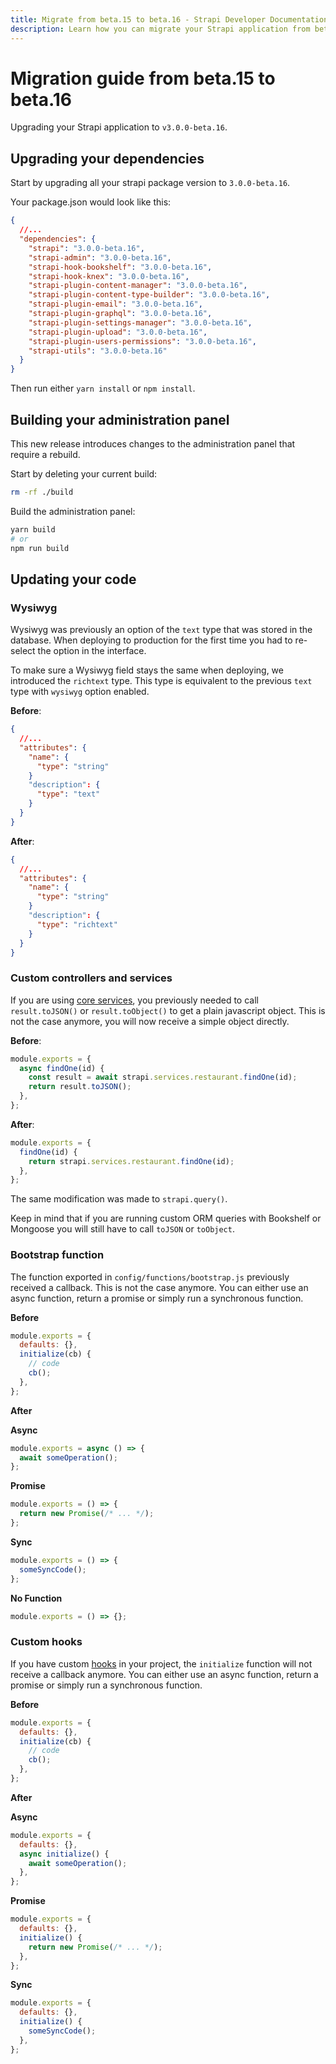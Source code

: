 ```yaml
---
title: Migrate from beta.15 to beta.16 - Strapi Developer Documentation
description: Learn how you can migrate your Strapi application from beta.15 to beta.16.
---
```


# Migration guide from beta.15 to beta.16

Upgrading your Strapi application to `v3.0.0-beta.16`.

## Upgrading your dependencies

Start by upgrading all your strapi package version to `3.0.0-beta.16`.

Your package.json would look like this:

```json
{
  //...
  "dependencies": {
    "strapi": "3.0.0-beta.16",
    "strapi-admin": "3.0.0-beta.16",
    "strapi-hook-bookshelf": "3.0.0-beta.16",
    "strapi-hook-knex": "3.0.0-beta.16",
    "strapi-plugin-content-manager": "3.0.0-beta.16",
    "strapi-plugin-content-type-builder": "3.0.0-beta.16",
    "strapi-plugin-email": "3.0.0-beta.16",
    "strapi-plugin-graphql": "3.0.0-beta.16",
    "strapi-plugin-settings-manager": "3.0.0-beta.16",
    "strapi-plugin-upload": "3.0.0-beta.16",
    "strapi-plugin-users-permissions": "3.0.0-beta.16",
    "strapi-utils": "3.0.0-beta.16"
  }
}
```

Then run either `yarn install` or `npm install`.

## Building your administration panel

This new release introduces changes to the administration panel that require a rebuild.

Start by deleting your current build:

```bash
rm -rf ./build
```

Build the administration panel:

```bash
yarn build
# or
npm run build
```

## Updating your code

### Wysiwyg

Wysiwyg was previously an option of the `text` type that was stored in the database. When deploying to production for the first time you had to re-select the option in the interface.

To make sure a Wysiwyg field stays the same when deploying, we introduced the `richtext` type. This type is equivalent to the previous `text` type with `wysiwyg` option enabled.

**Before**:

```json
{
  //...
  "attributes": {
    "name": {
      "type": "string"
    }
    "description": {
      "type": "text"
    }
  }
}
```

**After**:

```json
{
  //...
  "attributes": {
    "name": {
      "type": "string"
    }
    "description": {
      "type": "richtext"
    }
  }
}
```

### Custom controllers and services

If you are using [core services](/developer-docs/latest/development/backend-customization/services.md), you previously needed to call `result.toJSON()` or `result.toObject()` to get a plain javascript object. This is not the case anymore, you will now receive a simple object directly.

**Before**:

```js
module.exports = {
  async findOne(id) {
    const result = await strapi.services.restaurant.findOne(id);
    return result.toJSON();
  },
};
```

**After**:

```js
module.exports = {
  findOne(id) {
    return strapi.services.restaurant.findOne(id);
  },
};
```

The same modification was made to `strapi.query()`.

Keep in mind that if you are running custom ORM queries with Bookshelf or Mongoose you will still have to call `toJSON` or `toObject`.

### Bootstrap function

The function exported in `config/functions/bootstrap.js` previously received a callback. This is not the case anymore. You can either use an async function, return a promise or simply run a synchronous function.

**Before**

```js
module.exports = {
  defaults: {},
  initialize(cb) {
    // code
    cb();
  },
};
```

**After**

**Async**

```js
module.exports = async () => {
  await someOperation();
};
```

**Promise**

```js
module.exports = () => {
  return new Promise(/* ... */);
};
```

**Sync**

```js
module.exports = () => {
  someSyncCode();
};
```

**No Function**

```js
module.exports = () => {};
```

### Custom hooks

If you have custom [hooks](/developer-docs/latest/setup-deployment-guides/configurations.md#hooks) in your project, the `initialize` function will not receive a callback anymore. You can either use an async function, return a promise or simply run a synchronous function.

**Before**

```js
module.exports = {
  defaults: {},
  initialize(cb) {
    // code
    cb();
  },
};
```

**After**

**Async**

```js
module.exports = {
  defaults: {},
  async initialize() {
    await someOperation();
  },
};
```

**Promise**

```js
module.exports = {
  defaults: {},
  initialize() {
    return new Promise(/* ... */);
  },
};
```

**Sync**

```js
module.exports = {
  defaults: {},
  initialize() {
    someSyncCode();
  },
};
```

